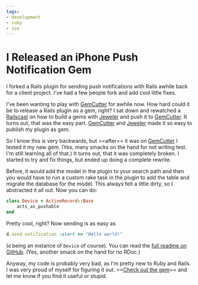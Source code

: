 ```yaml
---
tags:
- development
- ruby
- ios
---
```


# I Released an iPhone Push Notification Gem

I forked a Rails plugin for sending push notifications with Rails awhile back for a client project. I've had a few people fork and add cool little fixes.

I've been wanting to play with [GemCutter][] for awhile now. How hard could it be to release a Rails plugin as a gem, right? I sat down and rewatched a [Railscast](http://railscasts.com/episodes/183-gemcutter-jeweler) on how to build a gems with [Jeweler][] and push it to [GemCutter][]. It turns out, that was the easy part. [GemCutter][] and [Jeweler][] made it so easy to publish my plugin as gem.

So I know this is very backwards, but ==after== it was on [GemCutter][] I tested it my new gem. (Yes, many smacks on the hand for not writing test. I'm still learning all of that.) It turns out, that it was completely broken. I started to try and fix things, but ended up doing a complete rewrite.

Before, it would add the model in the plugin to your search path and then you would have to run a custom rake task in the plugin to add the table and migrate the database for the model. This always felt a little dirty, so I abstracted it all out. Now you can do:

``` ruby
class Device < ActiveRecord::Base
    acts_as_pushable
end
```

Pretty cool, right? Now sending is as easy as

``` ruby
d.send_notification :alert => "Hello world!"
```

(`d` being an instance of `Device` of course). You can read the [full readme on GitHub](http://github.com/soffes/apple_push_notification). (Yes, another smack on the hand for no RDoc.)

Anyway, my code is probably very bad, as I'm pretty new to Ruby and Rails. I was very proud of myself for figuring it out. ==[Check out the gem](http://github.com/soffes/apple_push_notification)== and let me know if you find it useful or stupid.

[GemCutter]: http://gemcutter.org
[Jeweler]: http://github.com/technicalpickles/jeweler
